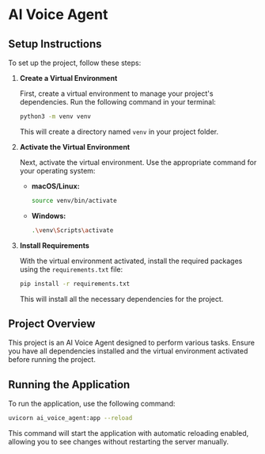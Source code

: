 # AI Voice Agent

## Setup Instructions

To set up the project, follow these steps:

1. **Create a Virtual Environment**

   First, create a virtual environment to manage your project's dependencies. Run the following command in your terminal:

   ```bash
   python3 -m venv venv
   ```

   This will create a directory named `venv` in your project folder.

2. **Activate the Virtual Environment**

   Next, activate the virtual environment. Use the appropriate command for your operating system:

   - **macOS/Linux:**

     ```bash
     source venv/bin/activate
     ```

   - **Windows:**

     ```bash
     .\venv\Scripts\activate
     ```

3. **Install Requirements**

   With the virtual environment activated, install the required packages using the `requirements.txt` file:

   ```bash
   pip install -r requirements.txt
   ```

   This will install all the necessary dependencies for the project.

## Project Overview

This project is an AI Voice Agent designed to perform various tasks. Ensure you have all dependencies installed and the virtual environment activated before running the project.

## Running the Application

To run the application, use the following command:

```bash
uvicorn ai_voice_agent:app --reload
```

This command will start the application with automatic reloading enabled, allowing you to see changes without restarting the server manually.
